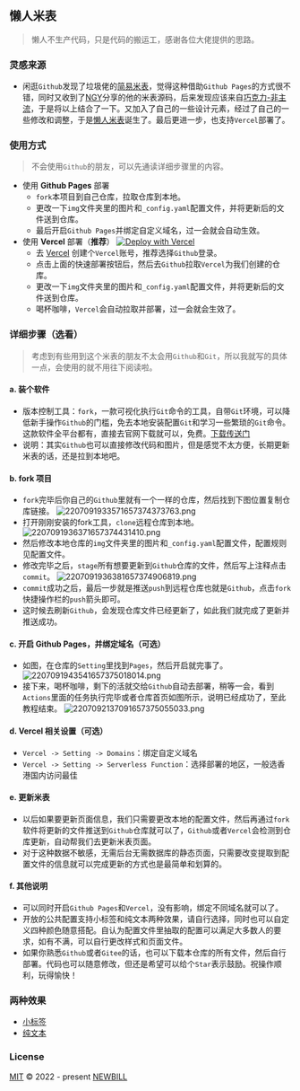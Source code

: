 ## 懒人米表
> 懒人不生产代码，只是代码的搬运工，感谢各位大佬提供的思路。

### 灵感来源
- 闲逛`Github`发现了垃圾佬的[简易米表](https://github.com/naiba/domain-portfolio)，觉得这种借助`Github Pages`的方式很不错，同时又收到了[NGY](http://n.gy)分享的他的米表源码，后来发现应该来自[巧克力-非主流](https://mb.admin.pet/)，于是将以上结合了一下。又加入了自己的一些设计元素，经过了自己的一些修改和调整，于是[懒人米表](http://dai.wiki)诞生了。最后更进一步，也支持`Vercel`部署了。

### 使用方式
> 不会使用`Github`的朋友，可以先通读详细步骤里的内容。
- 使用 **Github Pages** 部署
    - `fork`本项目到自己仓库，拉取仓库到本地。
    - 更改一下`img`文件夹里的图片和`_config.yaml`配置文件，并将更新后的文件送到仓库。
    - 最后开启`Github Pages`并绑定自定义域名，过一会就会自动生效。
- 使用 **Vercel** 部署（**推荐**）
    [![Deploy with Vercel](https://vercel.com/button)](https://vercel.com/new/clone?repository-url=https://github.com/newbill/domain-list)
    - 去 [Vercel](https://vercel.com/) 创建个`Vercel`账号，推荐选择`Github`登录。
    - 点击上面的快速部署按钮后，然后去`Github`拉取`Vercel`为我们创建的仓库。
    - 更改一下`img`文件夹里的图片和`_config.yaml`配置文件，并将更新后的文件送到仓库。
    - 喝杯咖啡，`Vercel`会自动拉取并部署，过一会就会生效了。

### 详细步骤（选看）
> 考虑到有些用到这个米表的朋友不太会用`Github`和`Git`，所以我就写的具体一点，会使用的就不用往下阅读啦。

#### a. 装个软件
- 版本控制工具：`fork`，一款可视化执行`Git`命令的工具，自带`Git`环境，可以降低新手操作`Github`的门槛，免去本地安装配置`Git`和学习一些繁琐的`Git`命令。这款软件全平台都有，直接去官网下载就可以，免费。[下载传送门](https://Git-fork.com/)
- 说明：其实`Github`也可以直接修改代码和图片，但是感觉不太方便，长期更新米表的话，还是拉到本地吧。

#### b. fork 项目
- `fork`完毕后你自己的`Github`里就有一个一样的仓库，然后找到下图位置复制仓库链接。
  ![2207091933571657374373763.png](http://oss.dai.im/img/202207/220709193357-1657374373763.png)
- 打开刚刚安装的fork工具，`clone`远程仓库到本地。
  ![2207091936371657374431410.png](http://oss.dai.im/img/202207/220709193637-1657374431410.png)
- 然后修改本地仓库的`img`文件夹里的图片和`_config.yaml`配置文件，配置规则见配置文件。
- 修改完毕之后，`stage`所有想要更新到`Github`仓库的文件，然后写上注释点击`commit`。
  ![2207091936381657374906819.png](http://oss.dai.im/img/202207/220709193638-1657374906819.png)
- `commit`成功之后，最后一步就是推送`push`到远程仓库也就是`Github`，点击`fork`快捷操作栏的`push`箭头即可。
- 这时候去刷新`Github`，会发现仓库文件已经更新了，如此我们就完成了更新并推送成功。

#### c. 开启 Github Pages，并绑定域名（可选）
- 如图，在仓库的`Setting`里找到`Pages`，然后开启就完事了。
  ![2207091943541657375018014.png](http://oss.dai.im/img/202207/220709194354-1657375018014.png)
- 接下来，喝杯咖啡，剩下的活就交给`Github`自动去部署，稍等一会，看到`Actions`里面的任务执行完毕或者仓库首页如图所示，说明已经成功了，至此教程结束。
  ![2207092137091657375055033.png](http://oss.dai.im/img/202207/220709213709-1657375055033.png)

#### d. Vercel 相关设置（可选）
- `Vercel -> Setting -> Domains`：绑定自定义域名
- `Vercel -> Setting -> Serverless Function`：选择部署的地区，一般选香港国内访问最佳

#### e. 更新米表
- 以后如果要更新页面信息，我们只需要更改本地的配置文件，然后再通过`fork`软件将更新的文件推送到`Github`仓库就可以了，`Github`或者`Vercel`会检测到仓库更新，自动帮我们去更新米表页面。
- 对于这种数据不敏感，无需后台无需数据库的静态页面，只需要改变提取到配置文件的信息就可以完成更新的方式也是最简单和划算的。

#### f. 其他说明
- 可以同时开启`Github Pages`和`Vercel`，没有影响，绑定不同域名就可以了。
- 开放的公共配置支持小标签和纯文本两种效果，请自行选择，同时也可以自定义四种颜色随意搭配。自认为配置文件里抽取的配置可以满足大多数人的要求，如有不满，可以自行更改样式和页面文件。
- 如果你熟悉`Github`或者`Gitee`的话，也可以下载本仓库的所有文件，然后自行部署。代码也可以随意修改，但还是希望可以给个`Star`表示鼓励。祝操作顺利，玩得愉快！

### 两种效果
- [小标签](http://dai.wiki)
- [纯文本](http://mibiao.vercel.app)

### License
[MIT](https://github.com/newbill/domain-list/blob/main/LICENSE)
© 2022 - present [NEWBILL](https://github.com/newbill)